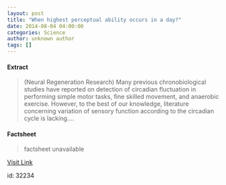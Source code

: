 ```yaml
---
layout: post
title: "When highest perceptual ability occurs in a day?"
date: 2014-08-04 04:00:00
categories: Science
author: unknown author
tags: []
---
```



#### Extract
>(Neural Regeneration Research) Many previous chronobiological studies have reported on detection of circadian fluctuation in performing simple motor tasks, fine skilled movement, and anaerobic exercise. However, to the best of our knowledge, literature concerning variation of sensory function according to the circadian cycle is lacking....

#### Factsheet
>factsheet unavailable

[Visit Link](http://www.eurekalert.org/pub_releases/2014-08/nrr-whp080414.php)

id:   32234



